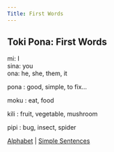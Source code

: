 ```yaml
---
Title: First Words
---
```


## Toki Pona: First Words

mi: I  
sina: you  
ona: he, she, them, it

pona
: good, simple, to fix...  

moku
: eat, food  

kili
: fruit, vegetable, mushroom  

pipi
: bug, insect, spider

[Alphabet](Alphabet.md) | [Simple Sentences](02SimpleSentences.md)